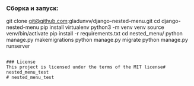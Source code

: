 
### Сборка и запуск:

git clone git@github.com:gladunvv/django-nested-menu.git
cd django-nested-menu
pip install virtualenv
python3 -m venv venv
source venv/bin/activate
pip install -r requirements.txt
cd nested_menu/
python manage.py makemigrations
python manage.py migrate
python manage.py runserver
```

### License
This project is licensed under the terms of the MIT license# nested_menu_test
# nested_menu_test
